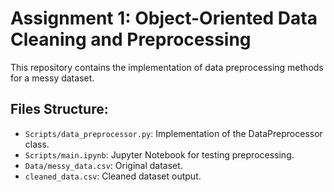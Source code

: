 # Assignment 1: Object-Oriented Data Cleaning and Preprocessing

This repository contains the implementation of data preprocessing methods for a messy dataset.

## Files Structure:
- `Scripts/data_preprocessor.py`: Implementation of the DataPreprocessor class.
- `Scripts/main.ipynb`: Jupyter Notebook for testing preprocessing.
- `Data/messy_data.csv`: Original dataset.
- `cleaned_data.csv`: Cleaned dataset output.

